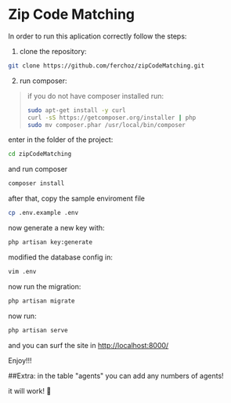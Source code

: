 # Zip Code Matching

In order to run this aplication correctly follow the steps:

1) clone the repository:
```sh
git clone https://github.com/ferchoz/zipCodeMatching.git
```

2) run composer:
> if you do not have composer installed run:
> ```sh
> sudo apt-get install -y curl
> curl -sS https://getcomposer.org/installer | php
> sudo mv composer.phar /usr/local/bin/composer
> ```

enter in the folder of the project:
```sh
cd zipCodeMatching
```
and run composer
```sh
composer install
```
after that, copy the sample enviroment file
```sh
cp .env.example .env
```
now generate a new key with:
```sh
php artisan key:generate
```
modified the database config in:
```sh
vim .env
```

now run the migration:
```sh
php artisan migrate
```

now run:
```sh
php artisan serve
```

and you can surf the site in [http://localhost:8000/](http://localhost:8000/)

Enjoy!!!

##Extra:
in the table "agents" you can add any numbers of agents!

it will work! :rocket:
 
